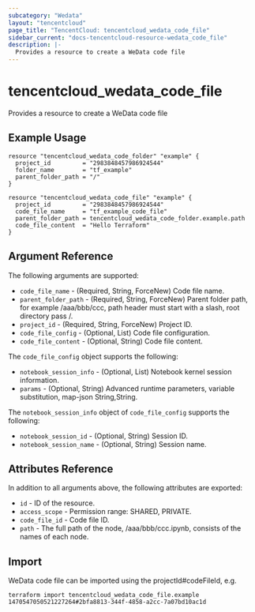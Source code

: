 ```yaml
---
subcategory: "Wedata"
layout: "tencentcloud"
page_title: "TencentCloud: tencentcloud_wedata_code_file"
sidebar_current: "docs-tencentcloud-resource-wedata_code_file"
description: |-
  Provides a resource to create a WeData code file
---
```


# tencentcloud_wedata_code_file

Provides a resource to create a WeData code file

## Example Usage

```hcl
resource "tencentcloud_wedata_code_folder" "example" {
  project_id         = "2983848457986924544"
  folder_name        = "tf_example"
  parent_folder_path = "/"
}

resource "tencentcloud_wedata_code_file" "example" {
  project_id         = "2983848457986924544"
  code_file_name     = "tf_example_code_file"
  parent_folder_path = tencentcloud_wedata_code_folder.example.path
  code_file_content  = "Hello Terraform"
}
```

## Argument Reference

The following arguments are supported:

* `code_file_name` - (Required, String, ForceNew) Code file name.
* `parent_folder_path` - (Required, String, ForceNew) Parent folder path, for example /aaa/bbb/ccc, path header must start with a slash, root directory pass /.
* `project_id` - (Required, String, ForceNew) Project ID.
* `code_file_config` - (Optional, List) Code file configuration.
* `code_file_content` - (Optional, String) Code file content.

The `code_file_config` object supports the following:

* `notebook_session_info` - (Optional, List) Notebook kernel session information.
* `params` - (Optional, String) Advanced runtime parameters, variable substitution, map-json String,String.

The `notebook_session_info` object of `code_file_config` supports the following:

* `notebook_session_id` - (Optional, String) Session ID.
* `notebook_session_name` - (Optional, String) Session name.

## Attributes Reference

In addition to all arguments above, the following attributes are exported:

* `id` - ID of the resource.
* `access_scope` - Permission range: SHARED, PRIVATE.
* `code_file_id` - Code file ID.
* `path` - The full path of the node, /aaa/bbb/ccc.ipynb, consists of the names of each node.


## Import

WeData code file can be imported using the projectId#codeFileId, e.g.

```
terraform import tencentcloud_wedata_code_file.example 1470547050521227264#2bfa8813-344f-4858-a2cc-7a07bd10ac1d
```

